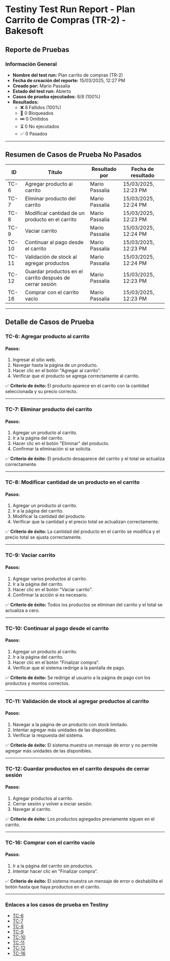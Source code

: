 # Testiny Test Run Report - Plan Carrito de Compras (TR-2) - Bakesoft

## Reporte de Pruebas

### Información General
- **Nombre del test run:** Plan carrito de compras (TR-2)
- **Fecha de creación del reporte:** 15/03/2025, 12:27 PM
- **Creado por:** Mario Passalia
- **Estado del test run:** Abierto
- **Casos de prueba ejecutados:** 8/8 (100%)
- **Resultados:**
  - ❌ 8 Fallidos (100%)
  - 🚫 0 Bloqueados
  - ⏭️ 0 Omitidos
  - ⏳ 0 No ejecutados
  - ✅ 0 Pasados

---

## Resumen de Casos de Prueba No Pasados

| ID    | Título                                            | Resultado por    | Fecha de resultado |
|-------|--------------------------------------------------|------------------|--------------------|
| TC-6  | Agregar producto al carrito                     | Mario Passalia   | 15/03/2025, 12:23 PM |
| TC-7  | Eliminar producto del carrito                   | Mario Passalia   | 15/03/2025, 12:24 PM |
| TC-8  | Modificar cantidad de un producto en el carrito | Mario Passalia   | 15/03/2025, 12:23 PM |
| TC-9  | Vaciar carrito                                   | Mario Passalia   | 15/03/2025, 12:24 PM |
| TC-10 | Continuar al pago desde el carrito              | Mario Passalia   | 15/03/2025, 12:23 PM |
| TC-11 | Validación de stock al agregar productos        | Mario Passalia   | 15/03/2025, 12:24 PM |
| TC-12 | Guardar productos en el carrito después de cerrar sesión | Mario Passalia | 15/03/2025, 12:23 PM |
| TC-16 | Comprar con el carrito vacío                    | Mario Passalia   | 15/03/2025, 12:23 PM |

---

## Detalle de Casos de Prueba

### TC-6: Agregar producto al carrito
#### Pasos:
1. Ingresar al sitio web.
2. Navegar hasta la página de un producto.
3. Hacer clic en el botón "Agregar al carrito".
4. Verificar que el producto se agrega correctamente al carrito.

✅ **Criterio de éxito:** El producto aparece en el carrito con la cantidad seleccionada y su precio correcto.

---

### TC-7: Eliminar producto del carrito
#### Pasos:
1. Agregar un producto al carrito.
2. Ir a la página del carrito.
3. Hacer clic en el botón "Eliminar" del producto.
4. Confirmar la eliminación si se solicita.

✅ **Criterio de éxito:** El producto desaparece del carrito y el total se actualiza correctamente.

---

### TC-8: Modificar cantidad de un producto en el carrito
#### Pasos:
1. Agregar un producto al carrito.
2. Ir a la página del carrito.
3. Modificar la cantidad del producto.
4. Verificar que la cantidad y el precio total se actualizan correctamente.

✅ **Criterio de éxito:** La cantidad del producto en el carrito se modifica y el precio total se ajusta correctamente.

---

### TC-9: Vaciar carrito
#### Pasos:
1. Agregar varios productos al carrito.
2. Ir a la página del carrito.
3. Hacer clic en el botón "Vaciar carrito".
4. Confirmar la acción si es necesario.

✅ **Criterio de éxito:** Todos los productos se eliminan del carrito y el total se actualiza a cero.

---

### TC-10: Continuar al pago desde el carrito
#### Pasos:
1. Agregar un producto al carrito.
2. Ir a la página del carrito.
3. Hacer clic en el botón "Finalizar compra".
4. Verificar que el sistema redirige a la pantalla de pago.

✅ **Criterio de éxito:** Se redirige al usuario a la página de pago con los productos y montos correctos.

---

### TC-11: Validación de stock al agregar productos al carrito
#### Pasos:
1. Navegar a la página de un producto con stock limitado.
2. Intentar agregar más unidades de las disponibles.
3. Verificar la respuesta del sistema.

✅ **Criterio de éxito:** El sistema muestra un mensaje de error y no permite agregar más unidades de las disponibles.

---

### TC-12: Guardar productos en el carrito después de cerrar sesión
#### Pasos:
1. Agregar productos al carrito.
2. Cerrar sesión y volver a iniciar sesión.
3. Navegar al carrito.

✅ **Criterio de éxito:** Los productos agregados previamente siguen en el carrito.

---

### TC-16: Comprar con el carrito vacío
#### Pasos:
1. Ir a la página del carrito sin productos.
2. Intentar hacer clic en "Finalizar compra".

✅ **Criterio de éxito:** El sistema muestra un mensaje de error o deshabilita el botón hasta que haya productos en el carrito.

---

### Enlaces a los casos de prueba en Testiny
- [TC-6](https://app.testiny.io/p/1/testruns/tr/2/tc/6)
- [TC-7](https://app.testiny.io/p/1/testruns/tr/2/tc/7)
- [TC-8](https://app.testiny.io/p/1/testruns/tr/2/tc/8)
- [TC-9](https://app.testiny.io/p/1/testruns/tr/2/tc/9)
- [TC-10](https://app.testiny.io/p/1/testruns/tr/2/tc/10)
- [TC-11](https://app.testiny.io/p/1/testruns/tr/2/tc/11)
- [TC-12](https://app.testiny.io/p/1/testruns/tr/2/tc/12)
- [TC-16](https://app.testiny.io/p/1/testruns/tr/2/tc/16)
